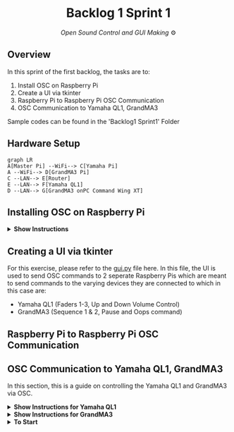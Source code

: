 <h1 align="center">
  Backlog 1 Sprint 1
</h1>

<p align="center">
  <i align="center">Open Sound Control and GUI Making </i>⚙️
</p>


## Overview
In this sprint of the first backlog, the tasks are to:
1. Install OSC on Raspberry Pi
2. Create a UI via tkinter
3. Raspberry Pi to Raspberry Pi OSC Communication
4. OSC Communication to Yamaha QL1, GrandMA3

Sample codes can be found in the 'Backlog1 Sprint1' Folder

## Hardware Setup
```mermaid
graph LR
A[Master Pi] --WiFi--> C[Yamaha Pi]
A --WiFi--> D[GrandMA3 Pi]
C --LAN--> E[Router]
E --LAN--> F[Yamaha QL1]
D --LAN--> G[GrandMA3 onPC Command Wing XT]

```

## Installing OSC on Raspberry Pi

<details><summary><b>Show Instructions</b></summary>
  
1. Install Python-OSC on **Raspberry Pi**:

    ```sh
    pip3 install python-osc==1.8.1
    ```

</details>

## Creating a UI via tkinter

For this exercise, please refer to the [gui.py](./Master%20pi/gui.py) file here.
In this file, the UI is used to send OSC commands to 2 seperate Raspberry Pis which are meant to send commands to the varying devices they are connected to which in this case are:
- Yamaha QL1 (Faders 1-3, Up and Down Volume Control)
- GrandMA3 (Sequence 1 & 2, Pause and Oops command)

## Raspberry Pi to Raspberry Pi OSC Communication

## OSC Communication to Yamaha QL1, GrandMA3
In this section, this is a guide on controlling the Yamaha QL1 and GrandMA3 via OSC.
<details><summary><b>Show Instructions for Yamaha QL1</b></summary>
  
1.  Assuming that your virtual environment has been set up, download master pi folder and place it in your virtual environment folder
2.  Configure your IP address and Port Number:
    ```
    PI_A_ADDR = "192.168.254.72"		#Should be your GrandMA3 IP address
    PORT = 23                       #Port Address of the GrandMA3
    addr = "/print"
    ```
3. If you wish to change the values of the Yamaha faders:

    ```
    def yamahafader1Up():
  	rangeconvert1()
  	global PI_A_ADDR
  	global PORT
  	global addr
  	msg = "set MIXER:Current/InCh/Fader/Level 0 0 {NewValue1} "	
  	print(NewValue1)
  	send_message(PI_A_ADDR, PORT, addr, msg)
    ```

</details>

<details><summary><b>Show Instructions for GrandMA3</b></summary>

1.  Similarly with the Instructions for Yamaha QL1, however just make sure your IP address and Port Number from GrandMA3 is correct:
    ```
    PI_A_ADDR = "192.168.254.72"		#Should be your GrandMA3 IP address
    PORT = 23                       #Port Address of the GrandMA3
    addr = "/print"
    ```
2.  If you wish for the buttons to change commands, please edit:
    ```
    def sequence1_osc():
  	global PI_A_ADDR
  	global PORT
  	global addr
  	#msg = "OSC Sequence 1 from pi"
  	msg = "Go+ Exec 201 Executor 202 At 0 "    #Change the msg by using GrandMA3
  	send_message(PI_A_ADDR, PORT, addr, msg)
    ```

</details>


<details><summary><b>To Start</b></summary>
1.  Enter VirtualEnvironment
    ```
    sudo ~/<venv_name>/bin/python <file>.py
    ```

      
</details>
